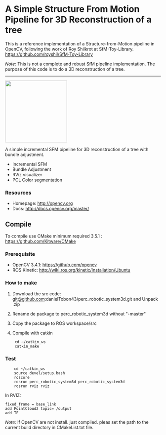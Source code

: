 
# A Simple Structure From Motion Pipeline for 3D Reconstruction of a tree

This is a reference implementation of a Structure-from-Motion pipeline in OpenCV, following the work of Roy Shilkrot at SfM-Toy-Library. https://github.com/royshil/SfM-Toy-Library

*Note:* This is not a complete and robust SfM pipeline implementation. The purpose of this code is to do a 3D reconstruction of a tree. 

----------------------
<img src="https://github.com/danielTobon43/perc_robotic_system3d/tree/master/launch/img.png" align="center" height="200">

A simple incremental SFM pipeline for 3D reconstruction of a tree with bundle adjustment. 
* Incremental SFM
* Bundle Adjustment
* RViz visualizer
* PCL Color segmentation
 

### Resources

* Homepage: <http://opencv.org>
* Docs: <http://docs.opencv.org/master/>

## Compile

To compile use CMake minimum required 3.5.1 : https://github.com/Kitware/CMake

### Prerequisite
- OpenCV 3.4.1: https://github.com/opencv
- ROS Kinetic: http://wiki.ros.org/kinetic/Installation/Ubuntu


### How to make
1. Download the src code: git@github.com:danielTobon43/perc_robotic_system3d.git and Unpack .zip
2. Rename de package to perc_robotic_system3d without "-master"
3. Copy the package to ROS workspace/src
4. Compile with catkin
   
		cd ~/catkin_ws
		catkin_make
	 
### Test
		cd ~/catkin_ws
		source devel/setup.bash
		roscore
		rosrun perc_robotic_system3d perc_robotic_system3d
		rosrun rviz rviz

In RVIZ:

	fixed_frame = base_link
	add PointCloud2 topic= /output
	add TF

*Note:*
If OpenCV are not install. just compiled. pleas set the path to the current build directory in CMakeList.txt file.



